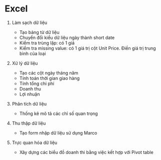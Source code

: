 # Excel

1. Làm sạch dữ liệu
	- Tạo bảng từ dữ liệu
	- Chuyển đổi kiểu dữ liệu ngày thành short date
	- Kiểm tra trùng lặp: có 1 giá 
	- Kiểm tra missing value: có 1 giá trị cột Unit Price. Điền giá trị trung bình của loại 

2. Xử lý dữ liệu
	- Tạo các cột ngày tháng năm
	- Tính toán thời gian giao hàng
	- Tính tổng chi phí
	- Doanh thu
	- Lợi nhuận

3. Phân tích dữ liệu
	- Thống kê mô tả các chỉ số quan trọng

4. Thu thập dữ liệu
	- Tạo form nhập dữ liệu sử dụng Marco

5. Trực quan hóa dữ liệu
	- Xây dựng các biểu đồ doanh thi bằng việc kết hợp với Pivot table
